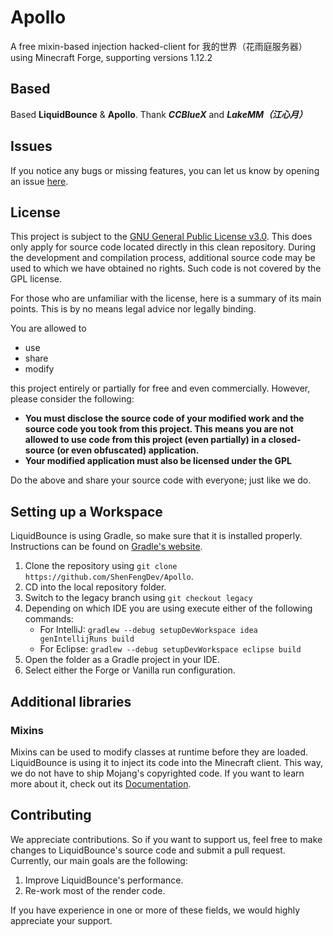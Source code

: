 # Apollo
A free mixin-based injection hacked-client for 我的世界（花雨庭服务器） using Minecraft Forge, supporting versions 1.12.2

## Based
Based **LiquidBounce** & **Apollo**. Thank **_CCBlueX_** and **_LakeMM（江心月）_**


## Issues
If you notice any bugs or missing features, you can let us know by opening an issue [here](https://github.com/CCBlueX/LiquidBounce/issues).

## License
This project is subject to the [GNU General Public License v3.0](LICENSE). This does only apply for source code located directly in this clean repository. During the development and compilation process, additional source code may be used to which we have obtained no rights. Such code is not covered by the GPL license.

For those who are unfamiliar with the license, here is a summary of its main points. This is by no means legal advice nor legally binding.

You are allowed to
- use
- share
- modify

this project entirely or partially for free and even commercially. However, please consider the following:

- **You must disclose the source code of your modified work and the source code you took from this project. This means you are not allowed to use code from this project (even partially) in a closed-source (or even obfuscated) application.**
- **Your modified application must also be licensed under the GPL** 

Do the above and share your source code with everyone; just like we do.

## Setting up a Workspace
LiquidBounce is using Gradle, so make sure that it is installed properly. Instructions can be found on [Gradle's website](https://gradle.org/install/).
1. Clone the repository using `git clone https://github.com/ShenFengDev/Apollo`. 
2. CD into the local repository folder.
3. Switch to the legacy branch using `git checkout legacy`
4. Depending on which IDE you are using execute either of the following commands:
    - For IntelliJ: `gradlew --debug setupDevWorkspace idea genIntellijRuns build`
    - For Eclipse: `gradlew --debug setupDevWorkspace eclipse build`
5. Open the folder as a Gradle project in your IDE.
6. Select either the Forge or Vanilla run configuration.

## Additional libraries
### Mixins
Mixins can be used to modify classes at runtime before they are loaded. LiquidBounce is using it to inject its code into the Minecraft client. This way, we do not have to ship Mojang's copyrighted code. If you want to learn more about it, check out its [Documentation](https://docs.spongepowered.org/5.1.0/en/plugin/internals/mixins.html).

## Contributing

We appreciate contributions. So if you want to support us, feel free to make changes to LiquidBounce's source code and submit a pull request. Currently, our main goals are the following:
1. Improve LiquidBounce's performance.
2. Re-work most of the render code.

If you have experience in one or more of these fields, we would highly appreciate your support.
